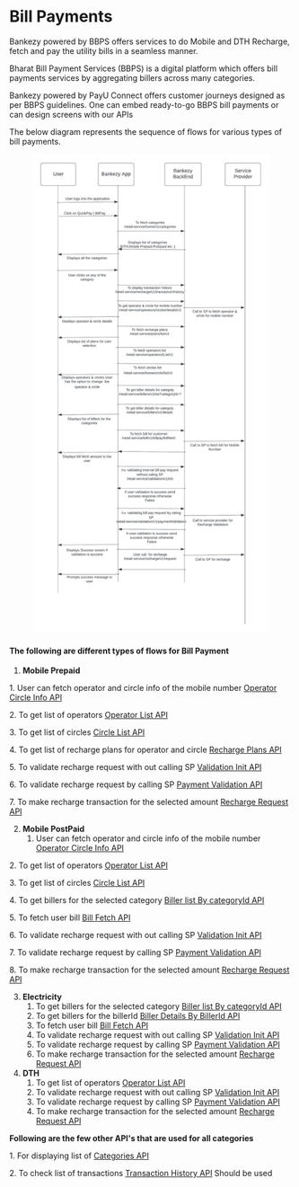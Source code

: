 # Bill Payments

Bankezy powered by BBPS offers services to do Mobile and DTH Recharge, fetch and pay the utility bills in a seamless manner.

Bharat Bill Payment Services (BBPS) is a digital platform which offers bill payments services by aggregating billers across many categories.

Bankezy powered by PayU Connect offers customer journeys designed as per BBPS guidelines. One can embed ready-to-go BBPS bill payments or can design screens with our APIs



The below diagram represents the sequence of flows for various types of bill payments.

&#x20;&#x20;

<figure><img src="../../../../.gitbook/assets/Retail Flow Diagram - Retail  (1).jpeg" alt=""><figcaption></figcaption></figure>

#### The following are different types of flows for Bill Payment

1. **Mobile Prepaid**

&#x20;          1\. User can fetch operator and circle info of the mobile number [Operator Circle Info API](api-specification/operator-circle-info-api.md)

&#x20;        2\. To get list of operators [Operator List API](api-specification/operator-list-api.md)

&#x20;        3\. To get list of circles [Circle List API](api-specification/circle-list-api.md)

&#x20;        4\. To get list of recharge plans for operator and circle [Recharge Plans API](api-specification/recharge-plans-api.md)

&#x20;        5\. To validate recharge request with out calling SP [Validation Init API](api-specification/validation-init-api.md)

&#x20;        6\. To validate recharge request by calling SP [Payment Validation API](api-specification/payment-validation-api.md)

&#x20;        7\. To make recharge transaction for the selected amount [Recharge Request API](api-specification/recharge-request-api.md)

2. **Mobile PostPaid**
   1. User can fetch operator and circle info of the mobile number [Operator Circle Info API](api-specification/operator-circle-info-api.md)

&#x20;        2\. To get list of operators [Operator List API](api-specification/operator-list-api.md)

&#x20;        3\. To get list of circles [Circle List API](api-specification/circle-list-api.md)

&#x20;        4\. To get billers for the selected category [Biller list By categoryId API](api-specification/biller-list-by-categoryid-api.md)

&#x20;       5\.  To fetch user bill [Bill Fetch API](api-specification/bill-fetch-api.md)

&#x20;       6\. To validate recharge request with out calling SP [Validation Init API](api-specification/validation-init-api.md)

&#x20;       7\.  To validate recharge request by calling SP [Payment Validation API](api-specification/payment-validation-api.md)

&#x20;        8\. To make recharge transaction for the selected amount [Recharge Request API](api-specification/recharge-request-api.md)

3. **Electricity**
   1. To get billers for the selected category [Biller list By categoryId API](api-specification/biller-list-by-categoryid-api.md)
   2. To get billers for the billerId [Biller Details By BillerId API](api-specification/biller-details-by-billerid-api.md)
   3. To fetch user bill [Bill Fetch API](api-specification/bill-fetch-api.md)
   4. To validate recharge request with out calling SP [Validation Init API](api-specification/validation-init-api.md)
   5. &#x20;To validate recharge request by calling SP [Payment Validation API](api-specification/payment-validation-api.md)
   6. To make recharge transaction for the selected amount [Recharge Request API](api-specification/recharge-request-api.md)           &#x20;
4. **DTH**
   1. To get list of operators [Operator List API](api-specification/operator-list-api.md)
   2. To validate recharge request with out calling SP [Validation Init API](api-specification/validation-init-api.md)
   3. &#x20;To validate recharge request by calling SP [Payment Validation API](api-specification/payment-validation-api.md)
   4. To make recharge transaction for the selected amount [Recharge Request API](api-specification/recharge-request-api.md)&#x20;

**Following are the few other API's that are used for all categories**

&#x20;     1\. For displaying list of [Categories API](api-specification/categories-api.md)

&#x20;    2\. To check list of transactions  [Transaction History API](api-specification/transaction-history-api.md) Should be used

&#x20; &#x20;







